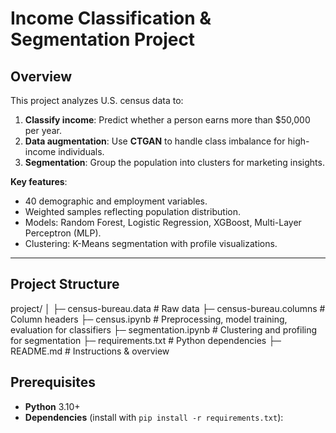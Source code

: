 # Income Classification & Segmentation Project

## Overview
This project analyzes U.S. census data to:

1. **Classify income**: Predict whether a person earns more than $50,000 per year.  
2. **Data augmentation**: Use **CTGAN** to handle class imbalance for high-income individuals.  
3. **Segmentation**: Group the population into clusters for marketing insights.

**Key features**:  
- 40 demographic and employment variables.  
- Weighted samples reflecting population distribution.  
- Models: Random Forest, Logistic Regression, XGBoost, Multi-Layer Perceptron (MLP).  
- Clustering: K-Means segmentation with profile visualizations.  

---

## Project Structure
project/
│
├─ census-bureau.data # Raw data
├─ census-bureau.columns # Column headers
├─ census.ipynb # Preprocessing, model training, evaluation for classifiers
├─ segmentation.ipynb # Clustering and profiling for segmentation
├─ requirements.txt # Python dependencies
├─ README.md # Instructions & overview

## Prerequisites

- **Python** 3.10+  
- **Dependencies** (install with `pip install -r requirements.txt`):

